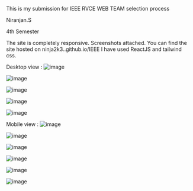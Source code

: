 This is my submission for IEEE RVCE WEB TEAM selection process

Niranjan.S

4th Semester

The site is completely responsive. Screenshots attached.
You can find the site hosted on ninja2k3..github.io/IEEE
I have used ReactJS and tailwind css.

Desktop view :
![image](https://github.com/Ninja2k3/IEEE-Main/assets/111201410/d3a4675f-dee3-4ae2-9c60-dd9f2cdd8c47)

![image](https://github.com/Ninja2k3/IEEE-Main/assets/111201410/72a65399-8a23-4d2c-9efc-96cb9a96ed8a)

![image](https://github.com/Ninja2k3/IEEE-Main/assets/111201410/e8f57115-045c-407d-84df-0e779bb87b17)

![image](https://github.com/Ninja2k3/IEEE-Main/assets/111201410/f04deafc-97f5-4b05-8053-3209a3288fc5)

![image](https://github.com/Ninja2k3/IEEE-Main/assets/111201410/405dedb0-c79c-4c60-84d1-4a8d7d98b75f)


Mobile view :
![image](https://github.com/Ninja2k3/IEEE-Main/assets/111201410/8b048c25-4e6e-49b0-b95b-0112037475aa)

![image](https://github.com/Ninja2k3/IEEE-Main/assets/111201410/6a83a35b-1a5a-40c4-93e9-85907126b061)

![image](https://github.com/Ninja2k3/IEEE-Main/assets/111201410/bddd8e2d-1bd3-40c4-b6e8-c9a862e659f3)

![image](https://github.com/Ninja2k3/IEEE-Main/assets/111201410/058f4bc0-2f36-4564-b48c-8e14c6eda4be)

![image](https://github.com/Ninja2k3/IEEE-Main/assets/111201410/07882e1d-8f19-425f-b0b3-1eab7039b9a7)

![image](https://github.com/Ninja2k3/IEEE-Main/assets/111201410/27bb2ce2-096d-4d2c-acd1-0e0a5c0f0cdd)
